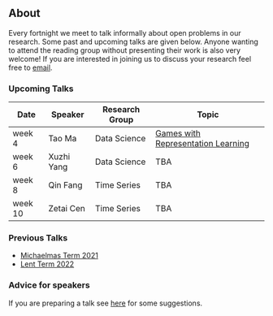 ## About

Every fortnight we meet to talk informally about open problems in our research. Some past and upcoming talks are given below. Anyone wanting to attend the reading group without presenting their work is also very welcome! If you are interested in joining us to discuss your research feel free to [email](mailto:s.a.gavioli-akilagun@lse.ac.uk).

### Upcoming Talks

| Date | Speaker | Research Group | Topic |
|---|---|---|---|
| week 4 | Tao Ma | Data Science | [Games with Representation Learning](talks/20-10-2022-Tao-Ma.html) |
| week 6 | Xuzhi Yang | Data Science | TBA |
| week 8 | Qin Fang | Time Series | TBA |
| week 10 | Zetai Cen | Time Series | TBA |

### Previous Talks

* [Michaelmas Term 2021](past_terms/MT-2021.html)
* [Lent Term 2022](past_terms/LT-2022.html)

### Advice for speakers

If you are preparing a talk see [here](advice-for-talks.html) for some suggestions.
